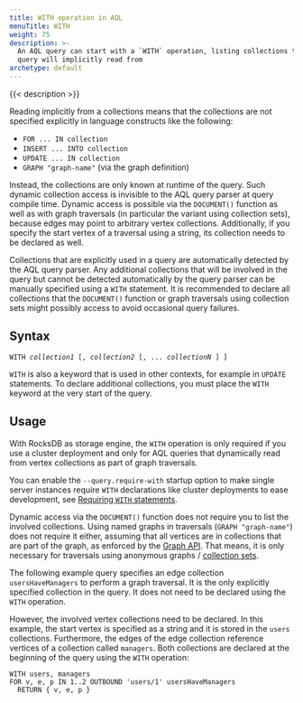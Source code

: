 ```yaml
---
title: WITH operation in AQL
menuTitle: WITH
weight: 75
description: >-
  An AQL query can start with a `WITH` operation, listing collections that the
  query will implicitly read from
archetype: default
---
```

{{< description >}}

Reading implicitly from a collections means that the collections are not
specified explicitly in language constructs like the following:

- `FOR ... IN collection`
- `INSERT ... INTO collection`
- `UPDATE ... IN collection`
- `GRAPH "graph-name"` (via the graph definition)

Instead, the collections are only known at runtime of the query. Such dynamic
collection access is invisible to the AQL query parser at query compile time.
Dynamic access is possible via the `DOCUMENT()` function as well as with
graph traversals (in particular the variant using collection sets), because
edges may point to arbitrary vertex collections. Additionally, if you specify
the start vertex of a traversal using a string, its collection needs to be
declared as well.

Collections that are explicitly used in a query are automatically detected by
the AQL query parser. Any additional collections that will be involved in the
query but cannot be detected automatically by the query parser can be manually
specified using a `WITH` statement. It is recommended to declare all collections
that the `DOCUMENT()` function or graph traversals using collection sets might
possibly access to avoid occasional query failures.

## Syntax

<pre><code>WITH <em>collection1</em> [, <em>collection2</em> [, ... <em>collectionN</em> ] ]</code></pre>

`WITH` is also a keyword that is used in other contexts, for example in `UPDATE`
statements. To declare additional collections, you must place the `WITH` keyword
at the very start of the query.

## Usage

With RocksDB as storage engine, the `WITH` operation is only required if you
use a cluster deployment and only for AQL queries that dynamically read from
vertex collections as part of graph traversals.

You can enable the `--query.require-with` startup option to make single server
instances require `WITH` declarations like cluster deployments to ease development,
see [Requiring `WITH` statements](../../components/arangodb-server/options.md#--queryrequire-with).

Dynamic access via the `DOCUMENT()` function does not require you to list the
involved collections. Using named graphs in traversals (`GRAPH "graph-name"`)
does not require it either, assuming that all vertices are in collections that
are part of the graph, as enforced by the [Graph API](../../develop/http/graphs/named-graphs.md).
That means, it is only necessary for traversals using anonymous graphs /
[collection sets](../graphs/traversals.md#working-with-collection-sets).

The following example query specifies an edge collection `usersHaveManagers`
to perform a graph traversal. It is the only explicitly specified collection in
the query. It does not need to be declared using the `WITH` operation.

However, the involved vertex collections need to be declared. In this example,
the start vertex is specified as a string and it is stored in the `users`
collections. Furthermore, the edges of the edge collection reference vertices of
a collection called `managers`. Both collections are declared at the beginning
of the query using the `WITH` operation:

```aql
WITH users, managers
FOR v, e, p IN 1..2 OUTBOUND 'users/1' usersHaveManagers
  RETURN { v, e, p }
```
